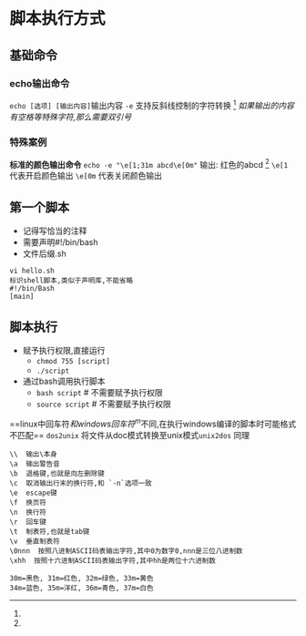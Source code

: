 # 脚本执行方式

## 基础命令

### echo输出命令

`echo [选项] [输出内容]`输出内容
`-e` 支持反斜线控制的字符转换 [^转换字符表]
_如果输出的内容有空格等特殊字符,那么需要双引号_

### 特殊案例

**标准的颜色输出命令**
`echo -e "\e[1;31m abcd\e[0m"` 输出: 红色的abcd  [^颜色代码对应]
`\e[1` 代表开启颜色输出
`\e[0m` 代表关闭颜色输出

## 第一个脚本

* 记得写恰当的注释
* 需要声明#!/bin/bash
* 文件后缀.sh
```
vi hello.sh
标识shell脚本,类似于声明库,不能省略
#!/bin/Bash
[main]
```

## 脚本执行

* 赋予执行权限,直接运行
    * `chmod 755 [script]`
    * `./script`
* 通过bash调用执行脚本
    * `bash script` # 不需要赋予执行权限
    * `source script` # 不需要赋予执行权限


==linux中回车符$和windows回车符^m$不同,在执行windows编译的脚本时可能格式不匹配==
`dos2unix` 将文件从doc模式转换至unix模式`unix2dos` 同理



















[^转换字符表]:
```shell
\\  输出\本身
\a  输出警告音
\b  退格键,也就是向左删除键
\c  取消输出行末的换行符,和 `-n`选项一致
\e  escape键
\f  换页符
\n  换行符
\r  回车键
\t  制表符,也就是tab键
\v  垂直制表符
\0nnn  按照八进制ASCII码表输出字符,其中0为数字0,nnn是三位八进制数
\xhh  按照十六进制ASCII码表输出字符,其中hh是两位十六进制数
```

[^颜色代码对应]:
```
30m=黑色, 31m=红色, 32m=绿色, 33m=黄色
34m=蓝色, 35m=洋红, 36m=青色, 37m=白色
```




